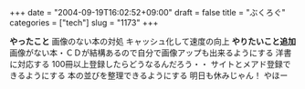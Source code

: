 +++
date = "2004-09-19T16:02:52+09:00"
draft = false
title = "ぶくろぐ"
categories = ["tech"]
slug = "1173"
+++

<b>やったこと</b>
画像のない本の対処
キャッシュ化して速度の向上
<b>やりたいこと追加</b>
画像がない本・ＣＤが結構あるので自分で画像アップも出来るようにする
洋書に対応する
100冊以上登録したらどうなるんだろう・・
サイトとメアド登録できるようにする
本の並びを整理できるようにする
明日も休みじゃん！
やほー
